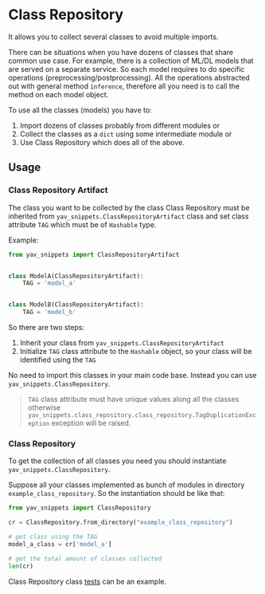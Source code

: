# Class Repository

It allows you to collect several classes to avoid multiple imports.

There can be situations when you have dozens of classes that share common use case. For example, there is a collection of ML/DL models that are served on a separate service. So each model requires to do specific operations (preprocessing/postprocessing). All the operations abstracted out with general method `inference`, therefore all you need is to call the method on each model object.

To use all the classes (models) you have to:

1. Import dozens of classes probably from different modules or
2. Collect the classes as a `dict` using some intermediate module or
3. Use Class Repository which does all of the above.

## Usage

### Class Repository Artifact

The class you want to be collected by the class Class Repository must be inherited from `yav_snippets.ClassRepositoryArtifact` class and set class attribute `TAG` which must be of `Hashable` type.

Example:
```python
from yav_snippets import ClassRepositoryArtifact


class ModelA(ClassRepositoryArtifact):
    TAG = 'model_a'


class ModelB(ClassRepositoryArtifact):
    TAG = 'model_b'
```

So there are two steps:

1. Inherit your class from `yav_snippets.ClassRepositoryArtifact`
2. Initialize `TAG` class attribute to the `Hashable` object, so your class will be identified using the `TAG`

No need to import this classes in your main code base. Instead you can use `yav_snippets.ClassRepository`.

> `TAG` class attribute must have unique values along all the classes otherwise `yav_snippets.class_repository.class_repository.TagDuplicationException` exception will be raised.

### Class Repository

To get the collection of all classes you need you should instantiate `yav_snippets.ClassRepository`.

Suppose all your classes implemented as bunch of modules in directory `example_class_repository`. So the instantiation should be like that:

```python
from yav_snippets import ClassRepository

cr = ClassRepository.from_directory("example_class_repository")

# get class using the TAG
model_a_class = cr['model_a']

# get the total amount of classes collected
len(cr) 
```

Class Repository class [tests](../src/tests/class_repository/test_class_repository.py) can be an example.
